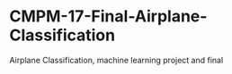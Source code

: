 # CMPM-17-Final-Airplane-Classification
Airplane Classification, machine learning project and final
